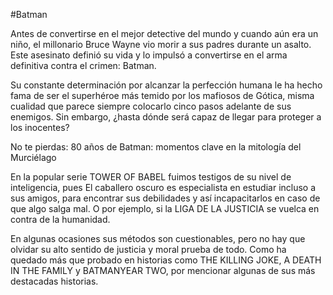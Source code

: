 #Batman

Antes de convertirse en el mejor detective del mundo y cuando aún era un niño, el millonario Bruce Wayne vio morir a sus padres durante un asalto. Este asesinato definió su vida y lo impulsó a convertirse en el arma definitiva contra el crimen: Batman.

Su constante determinación por alcanzar la perfección humana le ha hecho fama de ser el superhéroe más temido por los mafiosos de Gótica, misma cualidad que parece siempre colocarlo cinco pasos adelante de sus enemigos. Sin embargo, ¿hasta dónde será capaz de llegar para proteger a los inocentes?

No te pierdas: 80 años de Batman: momentos clave en la mitología del Murciélago

En la popular serie TOWER OF BABEL fuimos testigos de su nivel de inteligencia, pues El caballero oscuro es especialista en estudiar incluso a sus amigos, para encontrar sus debilidades y así incapacitarlos en caso de que algo salga mal. O por ejemplo, si la LIGA DE LA JUSTICIA se vuelca en contra de la humanidad.

En algunas ocasiones sus métodos son cuestionables, pero no hay que olvidar su alto sentido de justicia y moral prueba de todo. Como ha quedado más que probado en historias como THE KILLING JOKE, A DEATH IN THE FAMILY y BATMANYEAR TWO, por mencionar algunas de sus más destacadas historias.
